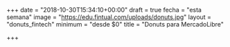 +++
date = "2018-10-30T15:34:10+00:00"
draft = true
fecha = "esta semana"
image = "https://edu.fintual.com/uploads/donuts.jpg"
layout = "donuts_fintech"
minimum = "desde $0"
title = "Donuts para MercadoLibre"

+++
